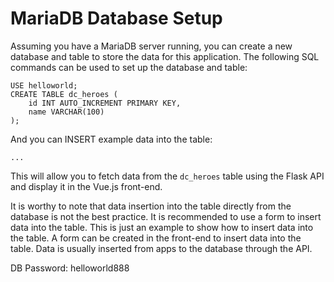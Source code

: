 # MariaDB Database Setup

Assuming you have a MariaDB server running, you can create a new database and table to store the data for this application. The following SQL commands can be used to set up the database and table:

```CREATE DATABASE helloworld;
USE helloworld;
CREATE TABLE dc_heroes (
    id INT AUTO_INCREMENT PRIMARY KEY,
    name VARCHAR(100)
);
```

And you can INSERT example data into the table:

```INSERT INTO dc_heroes (name) VALUES ('Superman'), ('Batman')
...
```

This will allow you to fetch data from the `dc_heroes` table using the Flask API and display it in the Vue.js front-end.

It is worthy to note that data insertion into the table directly from the database is not the best practice. It is recommended to use a form to insert data into the table. This is just an example to show how to insert data into the table. A form can be created in the front-end to insert data into the table. Data is usually inserted from apps to the database through the API.




DB Password: helloworld888


